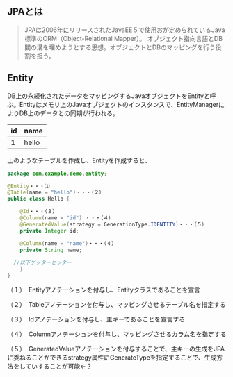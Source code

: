 ## JPAとは

>JPAは2006年にリリースされたJavaEE５で使用おが定められているJava標準のORM（Object-Relational Mapper）。
オブジェクト指向言語とDB間の溝を埋めようとする思想。オブジェクトとDBのマッピングを行う役割を担う。

## Entity

DB上の永続化されたデータをマッピングするJavaオブジェクトをEntityと呼ぶ。Entityはメモリ上のJavaオブジェクトのインスタンスで、EntityManagerによりDB上のデータとの同期が行われる。

id|name
--|--
1|hello

上のようなテーブルを作成し、Entityを作成すると、

```Java
package com.example.demo.entity;

@Entity・・・⑴
@Table(name = "hello")・・・（２）
public class Hello {

	@Id・・・（３）
	@Column(name = "id") ・・・（４）
	@GeneratedValue(strategy = GenerationType.IDENTITY)・・・（５）
	private Integer id;

	@Column(name = "name")・・・（４）
	private String name;
  
  //以下ゲッターセッター
	}
}
```

（１）　Entityアノテーションを付与し、Entityクラスであることを宣言

（２）　Tableアノテーションを付与し、マッピングさせるテーブル名を指定する

（３）　Idアノテーションを付与し、主キーであることを宣言する

（４）　Columnアノテーションを付与し、マッピングさせるカラム名を指定する

（５）　GeneratedValueアノテーションを付与することで、主キーの生成をJPAに委ねることができるstrategy属性にGenerateTypeを指定することで、生成方法をしていすることが可能←？
